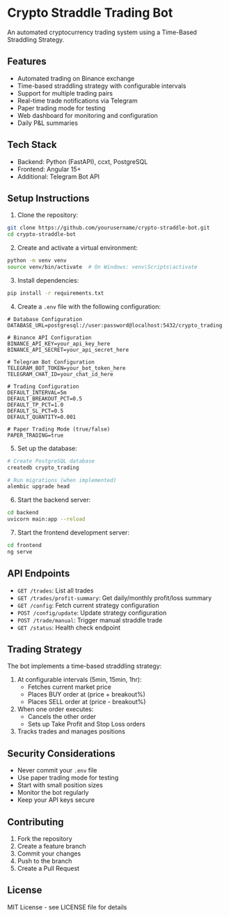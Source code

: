 # Crypto Straddle Trading Bot

An automated cryptocurrency trading system using a Time-Based Straddling Strategy.

## Features

- Automated trading on Binance exchange
- Time-based straddling strategy with configurable intervals
- Support for multiple trading pairs
- Real-time trade notifications via Telegram
- Paper trading mode for testing
- Web dashboard for monitoring and configuration
- Daily P&L summaries

## Tech Stack

- Backend: Python (FastAPI), ccxt, PostgreSQL
- Frontend: Angular 15+
- Additional: Telegram Bot API

## Setup Instructions

1. Clone the repository:

```bash
git clone https://github.com/yourusername/crypto-straddle-bot.git
cd crypto-straddle-bot
```

2. Create and activate a virtual environment:

```bash
python -m venv venv
source venv/bin/activate  # On Windows: venv\Scripts\activate
```

3. Install dependencies:

```bash
pip install -r requirements.txt
```

4. Create a `.env` file with the following configuration:

```env
# Database Configuration
DATABASE_URL=postgresql://user:password@localhost:5432/crypto_trading

# Binance API Configuration
BINANCE_API_KEY=your_api_key_here
BINANCE_API_SECRET=your_api_secret_here

# Telegram Bot Configuration
TELEGRAM_BOT_TOKEN=your_bot_token_here
TELEGRAM_CHAT_ID=your_chat_id_here

# Trading Configuration
DEFAULT_INTERVAL=5m
DEFAULT_BREAKOUT_PCT=0.5
DEFAULT_TP_PCT=1.0
DEFAULT_SL_PCT=0.5
DEFAULT_QUANTITY=0.001

# Paper Trading Mode (true/false)
PAPER_TRADING=true
```

5. Set up the database:

```bash
# Create PostgreSQL database
createdb crypto_trading

# Run migrations (when implemented)
alembic upgrade head
```

6. Start the backend server:

```bash
cd backend
uvicorn main:app --reload
```

7. Start the frontend development server:

```bash
cd frontend
ng serve
```

## API Endpoints

- `GET /trades`: List all trades
- `GET /trades/profit-summary`: Get daily/monthly profit/loss summary
- `GET /config`: Fetch current strategy configuration
- `POST /config/update`: Update strategy configuration
- `POST /trade/manual`: Trigger manual straddle trade
- `GET /status`: Health check endpoint

## Trading Strategy

The bot implements a time-based straddling strategy:

1. At configurable intervals (5min, 15min, 1hr):
   - Fetches current market price
   - Places BUY order at (price + breakout%)
   - Places SELL order at (price - breakout%)
2. When one order executes:
   - Cancels the other order
   - Sets up Take Profit and Stop Loss orders
3. Tracks trades and manages positions

## Security Considerations

- Never commit your `.env` file
- Use paper trading mode for testing
- Start with small position sizes
- Monitor the bot regularly
- Keep your API keys secure

## Contributing

1. Fork the repository
2. Create a feature branch
3. Commit your changes
4. Push to the branch
5. Create a Pull Request

## License

MIT License - see LICENSE file for details
